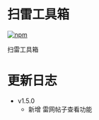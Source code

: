 # 扫雷工具箱

[![npm](https://img.shields.io/npm/v/koishi-plugin-stnb?style=flat-square)](https://www.npmjs.com/package/koishi-plugin-stnb)

扫雷工具箱


# 更新日志
- v1.5.0
    - 新增 雷网帖子查看功能